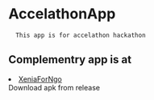 # AccelathonApp
      This app is for accelathon hackathon
      
## Complementry app is at 
<li><a href="https://github.com/noob-gamedestroyer/XeniaForNgo" target="_blank">XeniaForNgo</a></li>
      Download apk from release
